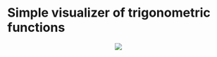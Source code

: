 # Simple visualizer of trigonometric functions

<p align="center">
  <img src="https://github.com/nesseratious/Math_Visualizer/blob/master/Demo.gif" />
</p>

